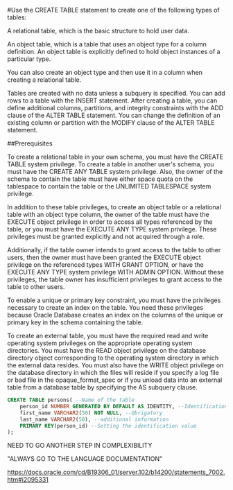 #Use the CREATE TABLE statement to create one of the following types of tables:

A relational table, which is the basic structure to hold user data.

An object table, which is a table that uses an object type for a column definition. An object table is explicitly defined to hold object instances of a particular type.

You can also create an object type and then use it in a column when creating a relational table.

Tables are created with no data unless a subquery is specified. You can add rows to a table with the INSERT statement. After creating a table, you can define additional columns, partitions, and integrity constraints with the ADD clause of the ALTER TABLE statement. You can change the definition of an existing column or partition with the MODIFY clause of the ALTER TABLE statement.

##Prerequisites

To create a relational table in your own schema, you must have the CREATE TABLE system privilege. To create a table in another user's schema, you must have the CREATE ANY TABLE system privilege. Also, the owner of the schema to contain the table must have either space quota on the tablespace to contain the table or the UNLIMITED TABLESPACE system privilege.

In addition to these table privileges, to create an object table or a relational table with an object type column, the owner of the table must have the EXECUTE object privilege in order to access all types referenced by the table, or you must have the EXECUTE ANY TYPE system privilege. These privileges must be granted explicitly and not acquired through a role.

Additionally, if the table owner intends to grant access to the table to other users, then the owner must have been granted the EXECUTE object privilege on the referenced types WITH GRANT OPTION, or have the EXECUTE ANY TYPE system privilege WITH ADMIN OPTION. Without these privileges, the table owner has insufficient privileges to grant access to the table to other users.

To enable a unique or primary key constraint, you must have the privileges necessary to create an index on the table. You need these privileges because Oracle Database creates an index on the columns of the unique or primary key in the schema containing the table.

To create an external table, you must have the required read and write operating system privileges on the appropriate operating system directories. You must have the READ object privilege on the database directory object corresponding to the operating system directory in which the external data resides. You must also have the WRITE object privilege on the database directory in which the files will reside if you specify a log file or bad file in the opaque_format_spec or if you unload data into an external table from a database table by specifying the AS subquery clause.

```SQL
CREATE TABLE persons( --Name of the table
    person_id NUMBER GENERATED BY DEFAULT AS IDENTITY, --Identification
    first_name VARCHAR2(50) NOT NULL, --Obrigatory 
    last_name VARCHAR2(50), --additional information
    PRIMARY KEY(person_id) --Setting the identification value
);
```

NEED TO GO ANOTHER STEP IN COMPLEXIBILITY 

"ALWAYS GO TO THE LANGUAGE DOCUMENTATION"

https://docs.oracle.com/cd/B19306_01/server.102/b14200/statements_7002.htm#i2095331